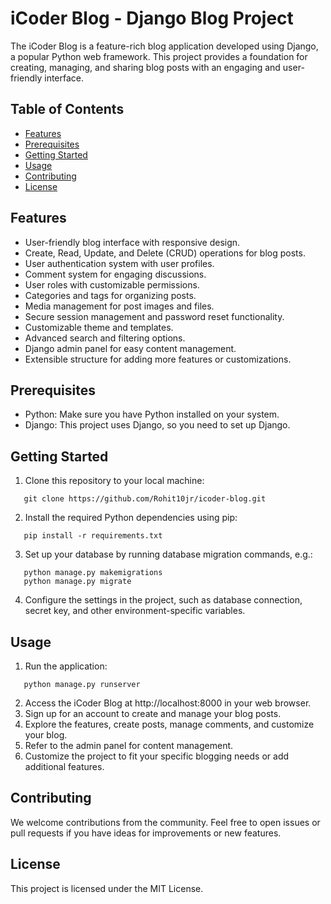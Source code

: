 # iCoder Blog - Django Blog Project

The iCoder Blog is a feature-rich blog application developed using Django, a popular Python web framework. This project provides a foundation for creating, managing, and sharing blog posts with an engaging and user-friendly interface.

## Table of Contents

- [Features](#features)
- [Prerequisites](#prerequisites)
- [Getting Started](#getting-started)
- [Usage](#usage)
- [Contributing](#contributing)
- [License](#license)

## Features

- User-friendly blog interface with responsive design.
- Create, Read, Update, and Delete (CRUD) operations for blog posts.
- User authentication system with user profiles.
- Comment system for engaging discussions.
- User roles with customizable permissions.
- Categories and tags for organizing posts.
- Media management for post images and files.
- Secure session management and password reset functionality.
- Customizable theme and templates.
- Advanced search and filtering options.
- Django admin panel for easy content management.
- Extensible structure for adding more features or customizations.

## Prerequisites

- Python: Make sure you have Python installed on your system.
- Django: This project uses Django, so you need to set up Django.

## Getting Started

1. Clone this repository to your local machine:
```
   git clone https://github.com/Rohit10jr/icoder-blog.git
```
2. Install the required Python dependencies using pip:
```
   pip install -r requirements.txt
```
3. Set up your database by running database migration commands, e.g.:
```
   python manage.py makemigrations
   python manage.py migrate
```
4. Configure the settings in the project, such as database connection, secret key, and other environment-specific variables.

## Usage

1. Run the application:
```
   python manage.py runserver
```
2. Access the iCoder Blog at http://localhost:8000 in your web browser.
3. Sign up for an account to create and manage your blog posts.
4. Explore the features, create posts, manage comments, and customize your blog.
5. Refer to the admin panel for content management.
6. Customize the project to fit your specific blogging needs or add additional features.

## Contributing

We welcome contributions from the community. Feel free to open issues or pull requests if you have ideas for improvements or new features.

## License

This project is licensed under the MIT License.

